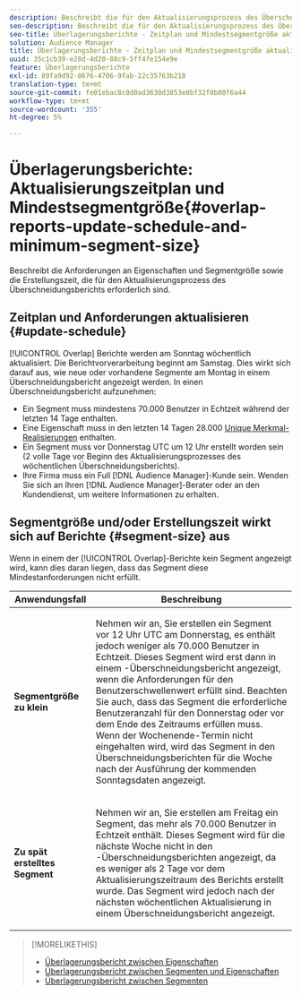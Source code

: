 ```yaml
---
description: Beschreibt die für den Aktualisierungsprozess des Überschneidungsberichts erforderlichen Anforderungen an die Segmentgröße und die Erstellungszeit.
seo-description: Beschreibt die für den Aktualisierungsprozess des Überschneidungsberichts erforderlichen Anforderungen an die Segmentgröße und die Erstellungszeit.
seo-title: Überlagerungsberichte - Zeitplan und Mindestsegmentgröße aktualisieren
solution: Audience Manager
title: Überlagerungsberichte - Zeitplan und Mindestsegmentgröße aktualisieren
uuid: 35c1cb39-e28d-4d20-88c9-5ff4fe154e9e
feature: Überlagerungsberichte
exl-id: 89fa9d92-8676-4706-9fab-22c35763b218
translation-type: tm+mt
source-git-commit: fe01ebac8c0d0ad3630d3853e0bf32f0b00f6a44
workflow-type: tm+mt
source-wordcount: '355'
ht-degree: 5%

---
```


# Überlagerungsberichte: Aktualisierungszeitplan und Mindestsegmentgröße{#overlap-reports-update-schedule-and-minimum-segment-size}

Beschreibt die Anforderungen an Eigenschaften und Segmentgröße sowie die Erstellungszeit, die für den Aktualisierungsprozess des Überschneidungsberichts erforderlich sind.

## Zeitplan und Anforderungen aktualisieren {#update-schedule}

[!UICONTROL Overlap] Berichte werden am Sonntag wöchentlich aktualisiert. Die Berichtvorverarbeitung beginnt am Samstag. Dies wirkt sich darauf aus, wie neue oder vorhandene Segmente am Montag in einem Überschneidungsbericht angezeigt werden. In einen Überschneidungsbericht aufzunehmen:

* Ein Segment muss mindestens 70.000 Benutzer in Echtzeit während der letzten 14 Tage enthalten.
* Eine Eigenschaft muss in den letzten 14 Tagen 28.000 [Unique Merkmal-Realisierungen](/help/using/features/traits/trait-and-segment-qualification-reference.md) enthalten.
* Ein Segment muss vor Donnerstag UTC um 12 Uhr erstellt worden sein (2 volle Tage vor Beginn des Aktualisierungsprozesses des wöchentlichen Überschneidungsberichts).
* Ihre Firma muss ein Full [!DNL Audience Manager]-Kunde sein. Wenden Sie sich an Ihren [!DNL Audience Manager]-Berater oder an den Kundendienst, um weitere Informationen zu erhalten.

## Segmentgröße und/oder Erstellungszeit wirkt sich auf Berichte {#segment-size} aus

Wenn in einem der [!UICONTROL Overlap]-Berichte kein Segment angezeigt wird, kann dies daran liegen, dass das Segment diese Mindestanforderungen nicht erfüllt.

<table id="table_BE2937C1FA314BBDBD1D026321D6E6B1"> 
 <thead> 
  <tr> 
   <th colname="col1" class="entry"> Anwendungsfall </th> 
   <th colname="col2" class="entry"> Beschreibung </th> 
  </tr> 
 </thead>
 <tbody> 
  <tr> 
   <td colname="col1"> <p> <b>Segmentgröße zu klein</b> </p> </td> 
   <td colname="col2"> <p>Nehmen wir an, Sie erstellen ein Segment vor 12 Uhr UTC am Donnerstag, es enthält jedoch weniger als 70.000 Benutzer in Echtzeit. Dieses Segment wird erst dann in einem <span class="wintitle">-Überschneidungsbericht</span> angezeigt, wenn die Anforderungen für den Benutzerschwellenwert erfüllt sind. Beachten Sie auch, dass das Segment die erforderliche Benutzeranzahl für den Donnerstag oder vor dem Ende des Zeitraums erfüllen muss. Wenn der Wochenende-Termin nicht eingehalten wird, wird das Segment in den <span class="wintitle"> Überschneidungsberichten</span> für die Woche nach der Ausführung der kommenden Sonntagsdaten angezeigt. </p> </td> 
  </tr> 
  <tr> 
   <td colname="col1"> <p> <b>Zu spät erstelltes Segment</b> </p> </td> 
   <td colname="col2"> <p>Nehmen wir an, Sie erstellen am Freitag ein Segment, das mehr als 70.000 Benutzer in Echtzeit enthält. Dieses Segment wird für die nächste Woche nicht in den <span class="wintitle">-Überschneidungsberichten</span> angezeigt, da es weniger als 2 Tage vor dem Aktualisierungszeitraum des Berichts erstellt wurde. Das Segment wird jedoch nach der nächsten wöchentlichen Aktualisierung in einem <span class="wintitle"> Überschneidungsbericht</span> angezeigt. </p> </td> 
  </tr> 
 </tbody> 
</table>

>[!MORELIKETHIS]
>
>* [Überlagerungsbericht zwischen Eigenschaften](../../reporting/dynamic-reports/trait-trait-overlap-report.md#trait-to-trait-overlap-report)
>* [Überlagerungsbericht zwischen Segmenten und Eigenschaften](../../reporting/dynamic-reports/segment-trait-overlap-report.md)
>* [Überlagerungsbericht zwischen Segmenten](../../reporting/dynamic-reports/segment-segment-overlap-report.md)

